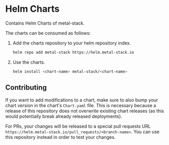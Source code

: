 # Helm Charts

Contains Helm Charts of metal-stack.

The charts can be consumed as follows:

1. Add the charts repository to your helm repository index.

   ```bash
   helm repo add metal-stack https://helm.metal-stack.io
   ```

1. Use the charts.

   ```bash
   helm install <chart-name> metal-stack/<chart-name>
   ```

## Contributing

If you want to add modifications to a chart, make sure to also bump your chart version in the chart's `Chart.yaml` file. This is necessary because a release of this repository does not overwrite existing chart releases (as this would potentially break already released deployments).

For PRs, your changes will be released to a special pull requests URL `https://helm.metal-stack.io/pull_requests/<branch-name>`. You can use this repository instead in order to test your changes.
